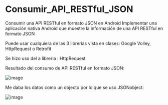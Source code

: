 # Consumir_API_RESTful_JSON
Consumir una API RESTful en formato JSON en Android
Implementar una aplicación nativa Android que muestre la información de una API RESTful en formato JSON 

Puede usar cualquiera de las 3 librerías vista en clases: Google Volley, HttpRequest o Retrofit

Se hizo uso del a libreria : HttpRequest 

Resultado del consumo de API RESTful en formato JSON:

![image](https://github.com/JohnVeraXD/Consumir_API_RESTful_JSON/assets/108051712/a0fb5105-4ee2-49e1-8c94-e8d44cf3cde1)


Me daba los datos como un objecto por lo que se uso JSONobject:

![image](https://github.com/JohnVeraXD/Consumir_API_RESTful_JSON/assets/108051712/9f6d7e0a-4a52-4cbd-9cae-5e901a75f6df)
